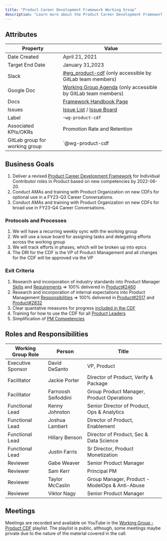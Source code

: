 ```yaml
---
title: "Product Career Development Framework Working Group"
description: "Learn more about the Product Career Development Framework Working Group goals, processes, and teammates!"
---
```


## Attributes

| Property        | Value           |
|-----------------|-----------------|
| Date Created    | April 21, 2021 |
| Target End Date | January 31,2023 |
| Slack           | [#wg_product-cdf](https://join.slack.com/share/zt-pg3dw504-aLrkdftFZ9xrqHEGqgqQMw) (only accessible by GitLab team members) |
| Google Doc      | [Working Group Agenda](https://docs.google.com/document/d/1a0baXkNsfDuDwcJ5IxNlLekCmFzElMGnmTmVAfQYV8o/edit?usp=sharing) (only accessible by GitLab team members) |
| Docs            | [Framework Handbook Page](/handbook/product/product-management/product-cdf-competencies/) |
| Issues    | [Issue List](https://gitlab.com/gitlab-com/Product/-/issues?label_name[]=wg%3Aproduct-cdf) / [Issue Board](https://gitlab.com/gitlab-com/Product/-/boards/2778676?&label_name[]=wg%3Aproduct-cdf) |
| Label           | `~wg-product-cdf` |
| Associated KPIs/OKRs | Promotion Rate and Retention |
| GitLab group for working group| `@wg-product-cdf |

## Business Goals

1. Deliver a revised [Product Career Development Framework](/handbook/product/product-management/product-cdf-competencies/#product-management-career-development-framework) for Individual Contributor roles in Product based on new competencies by 2022-06-20.
1. Conduct AMAs and training with Product Organization on new CDFs for optional use in a  FY23-Q3 Career Conversations.
1. Conduct AMAs and training with Product Organization on new CDFs for broad use in FY23-Q4 Career Conversations.

### Protocols and Processes

1. We will have a recurring weekly sync with the working group
1. We will use a issue board for assigning tasks and delegating efforts across the working group
1. We will track efforts in phases, which will be broken up into epics
1. The DRI for the CDF is the VP of Product Management and all changes for the CDF will be approved via the VP

### Exit Criteria

1. Research and incorporation of industry standards into Product Manager [Skills](/handbook/product/product-management/product-cdf-competencies/#cdf-for-individual-contributor-product-managers) and [Requirements](/job-families/product/product-manager/#base-requirements-across-all-levels) => 100% delivered in [Product#2460](https://gitlab.com/gitlab-com/Product/-/issues/2460#note_632540218)
1. Research and incorporation of internal expectations into Product Management [Responsibilities](/handbook/product/product-management/product-cdf-competencies/) => 100% delivered in [Product#2517](https://gitlab.com/gitlab-com/Product/-/issues/2517) and [Product#2832](https://gitlab.com/gitlab-com/Product/-/issues/2832)
1. Clear quantative measures for progress [included in the CDF](/handbook/product/product-management/product-cdf-competencies/#cdf-for-individual-contributor-pricing-managers)
1. Training for how to use the CDF for all [Product Leaders](/handbook/product/product-leaders/product-leadership/#product-leaders)
1. Simplification of [PM Competencies](/handbook/product/product-management/product-cdf-competencies/)

## Roles and Responsibilities

| Working Group Role    | Person                | Title                          |
|-----------------------|-----------------------|--------------------------------|
| Executive Sponsor     | David DeSanto | VP, Product |
| Facilitator           | Jackie Porter | Director of Product, Verify & Package |
| Facilitator           | Farnoosh Seifoddini | Group Product Manager, Product Operations|
| Functional Lead       | Kenny Johnston|  Senior Director of Product, Ops & Analytics |
| Functional Lead       | Joshua Lambert | Director of Product, Enablement |
| Functional Lead       | Hillary Benson | Director of Product, Sec & Data Science|
| Functional Lead       | Justin Farris | Sr Director, Product Monetization |
| Reviewer              | Gabe Weaver | Senior Product Manager |
| Reviewer              | Sam Kerr | Principal PM|
| Reviewer              | Taylor McCaslin | Group Manager, Product - ModelOps & Anti-Abuse|
| Reviewer              | Viktor Nagy | Senior Product Manager|

## Meetings

Meetings are recorded and available on
YouTube in the [Working Group - Product CDF](https://www.youtube.com/playlist?list=PL05JrBw4t0KrBcM2ew6AA00KC9J-PpZ1X) playlist. The playlist is public, although, some meetings maybe private due to the nature of the material covered in the call.
